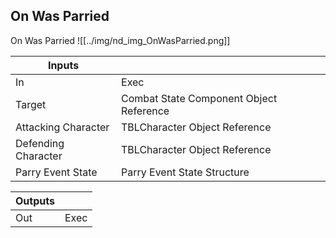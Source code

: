 ## On Was Parried
On Was Parried
![[../img/nd_img_OnWasParried.png]]

|Inputs||
|--|--|
| In | Exec |
| Target | Combat State Component Object Reference |
| Attacking Character | TBLCharacter Object Reference |
| Defending Character | TBLCharacter Object Reference |
| Parry Event State | Parry Event State Structure |

|Outputs||
|--|--|
| Out | Exec |
